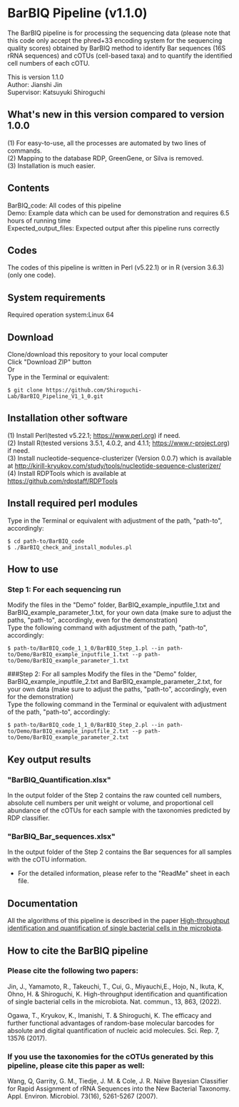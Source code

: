 # BarBIQ Pipeline (v1.1.0)

The BarBIQ pipeline is for processing the sequencing data (please note that this code only accept the phred+33 encoding system for the sequencing quality scores) obtained by BarBIQ method to identify Bar sequences (16S rRNA sequences) and cOTUs (cell-based taxa) and to quantify the identified cell numbers of each cOTU. 

This is version 1.1.0\
Author: Jianshi Jin\
Supervisor: Katsuyuki Shiroguchi<br/>


## What's new in this version compared to version 1.0.0

(1) For easy-to-use, all the processes are automated by two lines of commands.<br/> 
(2) Mapping to the database RDP, GreenGene, or Silva is removed.<br/>
(3) Installation is much easier.<br/>

## Contents
BarBIQ_code: All codes of this pipeline<br/>
Demo: Example data which can be used for demonstration and requires 6.5 hours of running time<br/>
Expected_output_files: Expected output after this pipeline runs correctly<br/>

## Codes
The codes of this pipeline is written in Perl (v5.22.1) or in R (version 3.6.3)(only one code). <br/>

## System requirements
Required operation system:Linux 64<br/>

## Download

Clone/download this repository to your local computer<br/>
Click "Download ZIP" button<br/>
Or<br/>
Type in the Terminal or equivalent:<br/> 
```
$ git clone https://github.com/Shiroguchi-Lab/BarBIQ_Pipeline_V1_1_0.git
```

## Installation other software
(1) Install Perl(tested v5.22.1; https://www.perl.org) if need.<br/>
(2) Install R(tested versions 3.5.1, 4.0.2, and 4.1.1; https://www.r-project.org) if need.<br/>
(3) Install nucleotide-sequence-clusterizer (Version 0.0.7) which is available at http://kirill-kryukov.com/study/tools/nucleotide-sequence-clusterizer/ <br/>
(4) Install RDPTools which is available at https://github.com/rdpstaff/RDPTools <br/>

## Install required perl modules
Type in the Terminal or equivalent with adjustment of the path, "path-to", accordingly:
```
$ cd path-to/BarBIQ_code
$ ./BarBIQ_check_and_install_modules.pl
```

## How to use
### Step 1: For each sequencing run
Modify the files in the "Demo" folder, BarBIQ_example_inputfile_1.txt and BarBIQ_example_parameter_1.txt, for your own data (make sure to adjust the paths, "path-to", accordingly, even for the demonstration)<br/>
Type the following command with adjustment of the path, "path-to", accordingly:<br/>
  ```
$ path-to/BarBIQ_code_1_1_0/BarBIQ_Step_1.pl --in path-to/Demo/BarBIQ_example_inputfile_1.txt --p path-to/Demo/BarBIQ_example_parameter_1.txt
  ```

###Step 2: For all samples
Modify the files in the "Demo" folder, BarBIQ_example_inputfile_2.txt and BarBIQ_example_parameter_2.txt, for your own data (make sure to adjust the paths, "path-to", accordingly, even for the demonstration)<br/>
Type the following command in the Terminal or equivalent with adjustment of the path, "path-to", accordingly:<br/>
  ```
$ path-to/BarBIQ_code_1_1_0/BarBIQ_Step_2.pl --in path-to/Demo/BarBIQ_example_inputfile_2.txt --p path-to/Demo/BarBIQ_example_parameter_2.txt
  ```


## Key output results
### "BarBIQ_Quantification.xlsx" 
In the output folder of the Step 2 contains the raw counted cell numbers, absolute cell numbers per unit weight or volume, and proportional cell abundance of the cOTUs for each sample with the taxonomies predicted by RDP classifier. <br/>

### "BarBIQ_Bar_sequences.xlsx" 
In the output folder of the Step 2 contains the Bar sequences for all samples with the cOTU information. <br/>

* For the detailed information, please refer to the "ReadMe" sheet in each file. <br/>


## Documentation
All the algorithms of this pipeline is described in the paper [High-throughput identification and quantification of single bacterial cells in the microbiota](https://www.nature.com/articles/s41467-022-28426-1).<br/>

## How to cite the BarBIQ pipeline
### Please cite the following two papers:
Jin, J., Yamamoto, R., Takeuchi, T., Cui, G., Miyauchi,E., Hojo, N., Ikuta, K, Ohno, H. & Shiroguchi, K. High-throughput identification and quantification of single bacterial cells in the microbiota. Nat. commun., 13, 863, (2022). <br/>

Ogawa, T., Kryukov, K., Imanishi, T. & Shiroguchi, K. The efficacy and further functional advantages of random-base molecular barcodes for absolute and digital quantification of nucleic acid molecules. Sci. Rep. 7, 13576 (2017).<br/>

### If you use the taxonomies for the cOTUs generated by this pipeline, please cite this paper as well:
Wang, Q, Garrity, G. M., Tiedje, J. M. & Cole, J. R. Naïve Bayesian Classifier for Rapid Assignment of rRNA Sequences into the New Bacterial Taxonomy. Appl. Environ. Microbiol. 73(16), 5261-5267 (2007).<br/>
